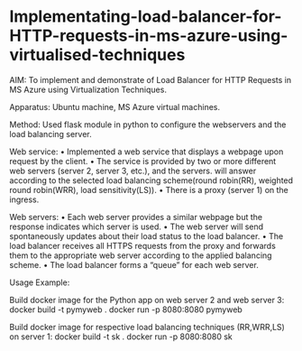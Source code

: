 # Implementating-load-balancer-for-HTTP-requests-in-ms-azure-using-virtualised-techniques

AIM:
To implement and demonstrate of Load Balancer for HTTP Requests in MS Azure using Virtualization Techniques.

Apparatus:
Ubuntu machine, MS Azure virtual machines.

Method:
Used flask module in python to configure the webservers and the load balancing server.

Web service:
• Implemented a web service that displays a webpage upon request by the client.
• The service is provided by two or more different web servers (server 2, server 3, etc.), and the servers. will answer according to the selected load balancing scheme(round robin(RR), weighted round robin(WRR), load sensitivity(LS)).
• There is a proxy (server 1) on the ingress.

Web servers:
• Each web server provides a similar webpage but the response indicates which server is used.
• The web server will send spontaneously updates about their load status to the load balancer.
• The load balancer receives all HTTPS requests from the proxy and forwards them to the appropriate web server according to the applied balancing scheme.
• The load balancer forms a “queue” for each web server.

Usage Example:

Build docker image for the Python app on web server 2 and web server 3:
docker build -t pymyweb .
docker run -p 8080:8080 pymyweb

Build docker image for respective load balancing techniques (RR,WRR,LS) on server 1:
docker build -t sk .
docker run -p 8080:8080 sk
